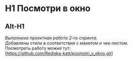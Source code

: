 # H1 Посмотри в окно  
Alt-H1
------  
*Выполнена проектная работа 2-го спринта.*  
Добавлены стили в соответствии с макетом и чек-листом.  
Посмотреть работу можно тут:  
[https://github.com/Rediska-katt/posmotri_v_okno.git]